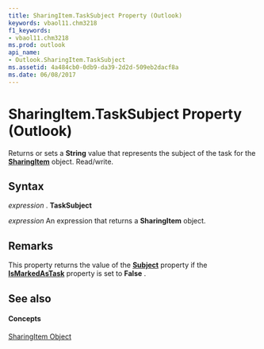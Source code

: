 ```yaml
---
title: SharingItem.TaskSubject Property (Outlook)
keywords: vbaol11.chm3218
f1_keywords:
- vbaol11.chm3218
ms.prod: outlook
api_name:
- Outlook.SharingItem.TaskSubject
ms.assetid: 4a484cb0-0db9-da39-2d2d-509eb2dacf8a
ms.date: 06/08/2017
---
```



# SharingItem.TaskSubject Property (Outlook)

Returns or sets a **String** value that represents the subject of the task for the **[SharingItem](sharingitem-object-outlook.md)** object. Read/write.


## Syntax

 _expression_ . **TaskSubject**

 _expression_ An expression that returns a **SharingItem** object.


## Remarks

This property returns the value of the **[Subject](sharingitem-subject-property-outlook.md)** property if the **[IsMarkedAsTask](sharingitem-ismarkedastask-property-outlook.md)** property is set to **False** .


## See also


#### Concepts


[SharingItem Object](sharingitem-object-outlook.md)

